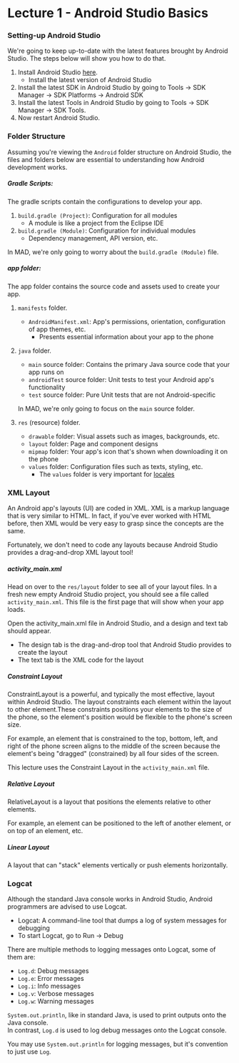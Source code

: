 # Lecture 1 - Android Studio Basics
### Setting-up Android Studio
We're going to keep up-to-date with the latest features brought by Android Studio. The steps below will show you how to do that.

1. Install Android Studio [here](https://developer.android.com/studio/install).  
    - Install the latest version of Android Studio
2. Install the latest SDK in Android Studio by going to Tools -> SDK Manager -> SDK Platforms -> Android SDK  
3. Install the latest Tools in Android Studio by going to Tools -> SDK Manager -> SDK Tools.  
4. Now restart Android Studio.

### Folder Structure
Assuming you're viewing the ```Android``` folder structure on Android Studio, the files and folders
below are essential to understanding how Android development works.

##### Gradle Scripts:
The gradle scripts contain the configurations to develop your app.

1. ```build.gradle (Project)```: Configuration for all modules
    - A module is like a project from the Eclipse IDE
2. ```build.gradle (Module)```: Configuration for individual modules
    - Dependency management, API version, etc.

In MAD, we're only going to worry about the ```build.gradle (Module)``` file.

##### app folder:
The app folder contains the source code and assets used to create your app.

1. ```manifests``` folder.
    - ```AndroidManifest.xml```: App's permissions, orientation, configuration of app themes, etc.
        - Presents essential information about your app to the phone

2. ```java``` folder.
    - ```main``` source folder: Contains the primary Java source code that your app runs on
    - ```androidTest``` source folder: Unit tests to test your Android app's functionality
    - ```test``` source folder: Pure Unit tests that are not Android-specific

    In MAD, we're only going to focus on the ```main``` source folder.

3. ```res``` (resource) folder.
    - ```drawable``` folder: Visual assets such as images, backgrounds, etc.
    - ```layout``` folder: Page and component designs
    - ```mipmap``` folder: Your app's icon that's shown when downloading it on the phone
    - ```values``` folder: Configuration files such as texts, styling, etc.
        - The ```values``` folder is very important for [locales](https://developer.android.com/training/basics/supporting-devices/languages)

### XML Layout
An Android app's layouts (UI) are coded in XML. XML is a markup language that is very similar to HTML.
In fact, if you've ever worked with HTML before, then XML would be very easy to grasp since the concepts are the same.

Fortunately, we don't need to code any layouts because Android Studio provides a drag-and-drop XML layout tool!

##### activity_main.xml
Head on over to the ```res/layout``` folder to see all of your layout files. In a fresh new empty Android Studio project,
you should see a file called ```activity_main.xml```. This file is the first page that will show when your app loads.

Open the activity_main.xml file in Android Studio, and a design and text tab should appear.
- The design tab is the drag-and-drop tool that Android Studio provides to create the layout
- The text tab is the XML code for the layout

##### Constraint Layout
ConstraintLayout is a powerful, and typically the most effective, layout within Android Studio. The layout
constraints each element within the layout to other element.These constraints positions your elements to the
size of the phone, so the element's position would be flexible to the phone's screen size.

For example, an element that is constrained to the top, bottom, left, and right of the phone screen aligns to the middle
of the screen because the element's being "dragged" (constrained) by all four sides of the screen.

This lecture uses the Constraint Layout in the ```activity_main.xml``` file.

##### Relative Layout
RelativeLayout is a layout that positions the elements relative to other elements.

For example, an element can be positioned to the left of another element, or on top of an element, etc.

##### Linear Layout
A layout that can "stack" elements vertically or push elements horizontally.

### Logcat
Although the standard Java console works in Android Studio, Android programmers are advised to use Logcat.
- Logcat: A command-line tool that dumps a log of system messages for debugging
- To start Logcat, go to Run -> Debug

There are multiple methods to logging messages onto Logcat, some of them are:
- ```Log.d```: Debug messages
- ```Log.e```: Error messages
- ```Log.i```: Info messages
- ```Log.v```: Verbose messages
- ```Log.w```: Warning messages


```System.out.println```, like in standard Java, is used to print outputs onto the Java console.  
In contrast, ```Log.d``` is used to log debug messages onto the Logcat console.

You may use ```System.out.println``` for logging messages, but it's convention to just use ```Log```.

